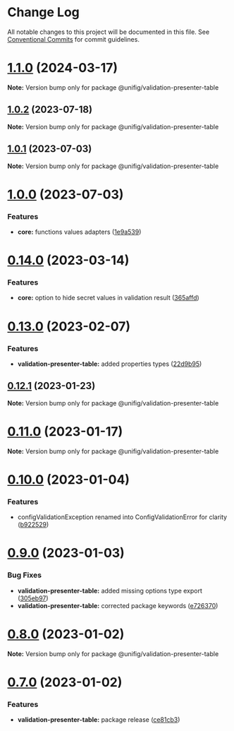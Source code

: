 # Change Log

All notable changes to this project will be documented in this file.
See [Conventional Commits](https://conventionalcommits.org) for commit guidelines.

# [1.1.0](https://github.com/Matii96/unifig/compare/v1.0.2...v1.1.0) (2024-03-17)

**Note:** Version bump only for package @unifig/validation-presenter-table

## [1.0.2](https://github.com/Matii96/unifig/compare/v1.0.1...v1.0.2) (2023-07-18)

**Note:** Version bump only for package @unifig/validation-presenter-table

## [1.0.1](https://github.com/Matii96/unifig/compare/v1.0.0...v1.0.1) (2023-07-03)

**Note:** Version bump only for package @unifig/validation-presenter-table

# [1.0.0](https://github.com/Matii96/unifig/compare/v0.14.1...v1.0.0) (2023-07-03)

### Features

- **core:** functions values adapters ([1e9a539](https://github.com/Matii96/unifig/commit/1e9a53917c11480d12b7bba2861d003273d3a7c3))

# [0.14.0](https://github.com/Matii96/unifig/compare/v0.13.0...v0.14.0) (2023-03-14)

### Features

- **core:** option to hide secret values in validation result ([365affd](https://github.com/Matii96/unifig/commit/365affdd543c1be7312d6728efd1629e229c023d))

# [0.13.0](https://github.com/Matii96/unifig/compare/v0.12.1...v0.13.0) (2023-02-07)

### Features

- **validation-presenter-table:** added properties types ([22d9b95](https://github.com/Matii96/unifig/commit/22d9b95e20b7a1066952303bcb6b09e95887a656))

## [0.12.1](https://github.com/Matii96/unifig/compare/v0.11.0...v0.12.1) (2023-01-23)

**Note:** Version bump only for package @unifig/validation-presenter-table

# [0.11.0](https://github.com/Matii96/unifig/compare/v0.10.0...v0.11.0) (2023-01-17)

**Note:** Version bump only for package @unifig/validation-presenter-table

# [0.10.0](https://github.com/Matii96/unifig/compare/v0.9.0...v0.10.0) (2023-01-04)

### Features

- configValidationException renamed into ConfigValidationError for clarity ([b922529](https://github.com/Matii96/unifig/commit/b9225290106f689a006f88fac84d8ed72fe18ba5))

# [0.9.0](https://github.com/Matii96/unifig/compare/v0.8.0...v0.9.0) (2023-01-03)

### Bug Fixes

- **validation-presenter-table:** added missing options type export ([305eb97](https://github.com/Matii96/unifig/commit/305eb977b7a73e92c29b9b65866e6d5bd474e94a))
- **validation-presenter-table:** corrected package keywords ([e726370](https://github.com/Matii96/unifig/commit/e7263706780a5db568116800b97c42eed5bb5e8b))

# [0.8.0](https://github.com/Matii96/unifig/compare/v0.7.0...v0.8.0) (2023-01-02)

**Note:** Version bump only for package @unifig/validation-presenter-table

# [0.7.0](https://github.com/Matii96/unifig/compare/v0.6.1...v0.7.0) (2023-01-02)

### Features

- **validation-presenter-table:** package release ([ce81cb3](https://github.com/Matii96/unifig/commit/ce81cb34842ffc1b8941708dcbcdb43ed5b9470b))
